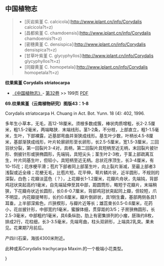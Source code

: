 

## 中国植物志

> * [灰岩紫堇  C.  calcicola](http://www.iplant.cn/info/Corydalis calcicola?t=z)
> * [昌都紫堇  C.  chamdoensis](http://www.iplant.cn/info/Corydalis chamdoensis?t=z)
> * [密穗黄堇  C.  densispica](http://www.iplant.cn/info/Corydalis densispica?t=z)
> * [甘草叶紫堇  C.  glycyphyllos](http://www.iplant.cn/info/Corydalis glycyphyllos?t=z)
> * [同瓣黄堇  C.  homopetala](http://www.iplant.cn/info/Corydalis homopetala?t=z)

**纹果紫堇 Corydalis striatocarpa**

* [《中国植物志》](http://www.iplant.cn/frps)- [第32卷](http://www.iplant.cn/frps/vol/32) >> 199页 [PDF](http://www.iplant.cn/frps/pdf/32/199.pdf)

**69.纹果紫堇（云南植物研究）图版43：1-8**

Corydalis striatocarpa H. Chuang in Act. Bot. Yunn. 18 (4): 402, 1996.

多年生小草本，无毛，高12-18厘米。须根多数成簇，棒状肉质增粗，长2-2.5厘米，粗1.5-2毫米，两端略狭．末端线形。茎1-2条，不分枝，上部直立，粗1-1.5毫米，生叶，下部裸露，近基部弯曲并渐狭成线形。基生叶少数，叶柄长4.5-8厘米，基部渐狭成线形，叶片轮廓卵形至长卵形，长2.5-5厘米，宽1.5-3厘米，三回羽状分裂，第一回裂片3-4对，具柄，第二回裂片具短柄至近无柄，末回裂片披针形、倒披针形或狭椭圆形，先端钝，具短尖头；茎生叶2-3枚，于茎上部疏离互生，叶片同基生叶，但较小，具短柄至近无柄。总状花序顶生，长3-4厘米，有10-15花；花序梗平滑；苞片下部者同上部茎生叶，向上裂片渐减，至最上部者3浅裂或近全缘；花梗无毛，比苞片短。花平伸，萼片鳞片状，近半圆形，不规则的深裂，白色；花瓣淡蓝色（？），上花瓣长1-1.2厘米，花瓣片舟状，先端钝，背部鸡冠状突起高约1毫米，自先端延伸至其中部，距圆筒形，略短于花瓣片，末端稍狭，下花瓣舟状近长圆形，长0.6-0.7厘米，背部鸡冠状突起同上瓣，但较短，爪不明显，内花瓣提琴形，长约0.6厘米，瓣片倒卵状，具1侧生囊，基部两侧各具1耳垂，上半部深紫色，爪狭楔形，与瓣片近等长；雄蕊束长0.5-0.6厘米，花药小，花丝披针形，中部宽约1毫米，蜜腺体细，贯穿距的3/5；子房狭椭圆形，长2.5-3毫米，中部粗约1毫米，具6条纵肋，肋上有密集排列的小瘤，胚珠约8枚，排成2行，花柱细，长3-3.5毫米，先端弯曲，柱头双卵形，上端具2乳突。果未见。花果期7月前后。

产四川石渠，海拔4300米附近。

此种或系Corydalis trachycarpa Maxim.的一个极端小花类型。

}